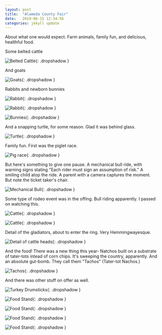 ```yaml
---
layout: post
title:  "Alameda County Fair"
date:   2019-06-15 12:34:56
categories: jekyll update
---
```

About what one would expect.  Farm animals, family fun, and delicious, healthful food.

Some belted cattle

![Belted Cattle](/images/2019-06-15-county-fair/belted_cattle.jpeg){: .dropshadow }

And goats

![Goats](/images/2019-06-15-county-fair/goats.jpeg){: .dropshadow }

Rabbits and newborn bunnies

![Rabbit](/images/2019-06-15-county-fair/bunny-1.jpeg){: .dropshadow }

![Rabbit](/images/2019-06-15-county-fair/bunny-2.jpeg){: .dropshadow }

![Bunnies](/images/2019-06-15-county-fair/bunny-3.jpeg){: .dropshadow }

And a snapping turtle, for some reason.  Glad it was behind glass.

![Turtle](/images/2019-06-15-county-fair/turtle.jpeg){: .dropshadow }

Family fun.  First was the piglet race.

![Pig race](/images/2019-06-15-county-fair/fun-1.jpeg){: .dropshadow }

But here's something to give one pause.  A mechanical bull ride, with warning signs
stating "Each rider must sign an assumption of risk."  A smiling child atop the ride.
A parent with a camera captures the moment.
But note the ticket taker's chair.

![Mechanical Bull](/images/2019-06-15-county-fair/fun-2.jpeg){: .dropshadow }

Some type of rodeo event was in the offing.  Bull riding apparently.  I passed
on watching this.

![Cattle](/images/2019-06-15-county-fair/rodeo-1.jpeg){: .dropshadow }

![Cattle](/images/2019-06-15-county-fair/rodeo-2.jpeg){: .dropshadow }

Detail of the gladiators, about to enter the ring.  Very Hemmingwayesque.

![Detail of cattle heads](/images/2019-06-15-county-fair/rodeo-3.jpeg){: .dropshadow }

And the food!  There was a new thing this year- Natchos built on a substrate of
tater-tots intead of corn chips.  It's sweeping the country, apparently.  And
an absolute gut-bomb.  They call them "Tachos" (Tater-tot Nachos.)

![Tachos](/images/2019-06-15-county-fair/food-1.jpeg){: .dropshadow }

And there was other stuff on offer as well.

![Turkey Drumsticks](/images/2019-06-15-county-fair/food-2.jpeg){: .dropshadow }

![Food Stand](/images/2019-06-15-county-fair/stand-1.jpeg){: .dropshadow }

![Food Stand](/images/2019-06-15-county-fair/stand-2.jpeg){: .dropshadow }

![Food Stand](/images/2019-06-15-county-fair/stand-3.jpeg){: .dropshadow }

![Food Stand](/images/2019-06-15-county-fair/stand-4.jpeg){: .dropshadow }